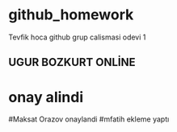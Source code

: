 # github_homework
Tevfik hoca github grup calismasi odevi 1
## UGUR BOZKURT ONLİNE ##
# onay alindi
#Maksat Orazov onaylandi
#mfatih ekleme yaptı
